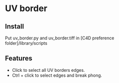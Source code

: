 # UV border
## Install ##
Put uv_border.py and uv_border.tiff in [C4D preference folder]/library/scripts
## Features ##
* Click to select all UV borders edges.
* Ctrl + click to select edges and break phong.
